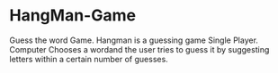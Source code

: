 # HangMan-Game
Guess the word Game.
Hangman is a guessing game Single Player. Computer Chooses a wordand the user tries to guess it by suggesting letters within a certain number of guesses.
